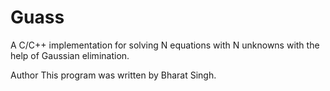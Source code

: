 # Guass
A C/C++ implementation for solving N equations with N unknowns with the help of Gaussian elimination.

Author
This program was written by Bharat Singh.
